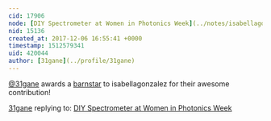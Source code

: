 ```yaml
---
cid: 17906
node: [DIY Spectrometer at Women in Photonics Week](../notes/isabellagonzalez/11-01-2017/diy-spectrometer-at-women-in-photonics-week)
nid: 15136
created_at: 2017-12-06 16:55:41 +0000
timestamp: 1512579341
uid: 420044
author: [31gane](../profile/31gane)
---
```


[@31gane](/profile/31gane) awards a <a href="//publiclab.org/wiki/barnstars">barnstar</a> to isabellagonzalez for their awesome contribution!

[31gane](../profile/31gane) replying to: [DIY Spectrometer at Women in Photonics Week](../notes/isabellagonzalez/11-01-2017/diy-spectrometer-at-women-in-photonics-week)

